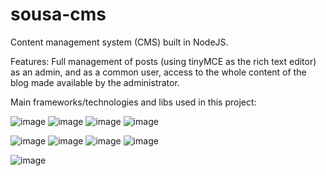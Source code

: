 # sousa-cms
Content management system (CMS) built in NodeJS.

Features: Full management of posts (using tinyMCE as the rich text editor) as an admin, and as a common user, access to the whole content of the blog made available by the administrator.

Main frameworks/technologies and libs used in this project:

![image](https://img.shields.io/badge/Node.js-43853D?style=for-the-badge&logo=node.js&logoColor=white)
![image](https://img.shields.io/badge/Express.js-404D59?style=for-the-badge)
![image](https://img.shields.io/badge/MySQL-00000F?style=for-the-badge&logo=mysql&logoColor=white)
![image](https://lh3.googleusercontent.com/G1MSV1BbCCagrSqiXICWtrvnpk8_cM068yfbu3aNVnNbSSTrAMlgEcez725b8-b2Xd6SStLh0Z1BdfcznsrN=w1920-h969)

![image](https://img.shields.io/badge/Bootstrap-563D7C?style=for-the-badge&logo=bootstrap&logoColor=white)
![image](https://img.shields.io/badge/HTML5-E34F26?style=for-the-badge&logo=html5&logoColor=white)
![image](https://img.shields.io/badge/CSS3-1572B6?style=for-the-badge&logo=css3&logoColor=white)
![image](https://img.shields.io/badge/JavaScript-323330?style=for-the-badge&logo=javascript&logoColor=F7DF1E)


![image](https://img.shields.io/badge/Ask%20me-anything-1abc9c.svg)
